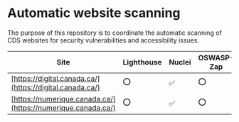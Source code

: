# Automatic website scanning

The purpose of this repository is to coordinate the automatic scanning of CDS websites for security vulnerabilities and accessibility issues.


| Site | Lighthouse | Nuclei | OSWASP-Zap |
|---|---|---|---|
|[https://digital.canada.ca/](https://digital.canada.ca/)|⭕️|✅|⭕️|
|[https://numerique.canada.ca/](https://numerique.canada.ca/)|⭕️|✅|⭕️|
